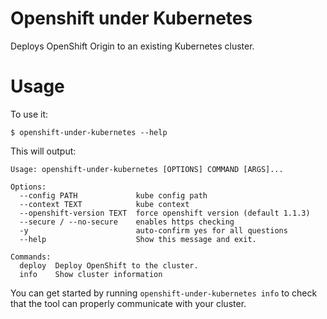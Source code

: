# Openshift under Kubernetes

Deploys OpenShift Origin to an existing Kubernetes cluster.




# Usage

To use it:

    $ openshift-under-kubernetes --help

This will output:

    Usage: openshift-under-kubernetes [OPTIONS] COMMAND [ARGS]...

    Options:
      --config PATH             kube config path
      --context TEXT            kube context
      --openshift-version TEXT  force openshift version (default 1.1.3)
      --secure / --no-secure    enables https checking
      -y                        auto-confirm yes for all questions
      --help                    Show this message and exit.

    Commands:
      deploy  Deploy OpenShift to the cluster.
      info    Show cluster information

You can get started by running `openshift-under-kubernetes info` to check that the tool can properly communicate with your cluster.
